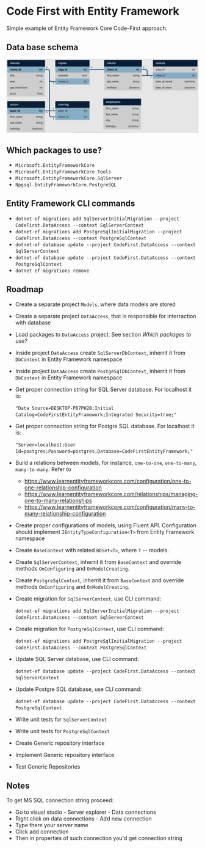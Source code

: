# Code First with Entity Framework

Simple example of Entity Framework Core Code-First approach.

## Data base schema

![DbSchema](DbSchema.JPG?raw=true)

## Which packages to use?

- `Microsoft.EntityFrameworkCore`
- `Microsoft.EntityFrameworkCore.Tools`
- `Microsoft.EntityFrameworkCore.SqlServer`
- `Npgsql.EntityFrameworkCore.PostgreSQL`

## Entity Framework CLI commands

- `dotnet-ef migrations add SqlServerInitialMigration --project CodeFirst.DataAccess --context SqlServerContext`
- `dotnet-ef migrations add PostgreSqlInitialMigration --project CodeFirst.DataAccess --context PostgreSqlContext`
- `dotnet-ef database update --project CodeFirst.DataAccess --context SqlServerContext`
- `dotnet-ef database update --project CodeFirst.DataAccess --context PostgreSqlContext`
- `dotnet ef migrations remove`

## Roadmap

- Create a separate project `Models`, where data models are stored
- Create a separate project `DataAccess`, that is responsible for interraction with database
- Load packages to `DataAccess` project. See section *Which packages to use?*
- Inside project `DataAccess` create `SqlServerDbContext`, inherrit it from `DbContext` in Entity Framework namespace
- Inside project `DataAccess` create `PostgeSqlDbContext`, inherrit it from `DbContext` in Entity Framework namespace
- Get proper connection string for SQL Server database. For localhost it is: 

	`"Data Source=DESKTOP-P87PH2B;Initial Catalog=CodeFirstEntityFramework;Integrated Security=true;"`

- Get proper connection string for Postgre SQL database. For localhost it is: 

	`"Server=localhost;User Id=postgres;Password=postgres;Database=CodeFirstEntityFramework;"`

- Build a relations between models, for instance, `one-to-one`, `one-to-many`, `many-to-many`. Refer to
  - https://www.learnentityframeworkcore.com/configuration/one-to-one-relationship-configuration
  - https://www.learnentityframeworkcore.com/relationships/managing-one-to-many-relationships
  - https://www.learnentityframeworkcore.com/configuration/many-to-many-relationship-configuration

- Create proper configurations of models, using Fluent API. Configuration should implement `IEntityTypeConfiguration<T>` from Entity Framework namespace
- Create `BaseContext` with related `BDSet<T>`, where `T` -- models.
- Create `SqlServerContext`, inherrit it from `BaseContext` and override methods `OnConfiguring` and `OnModelCreating`.
- Create `PostgreSqlContext`, inherrit it from `BaseContext` and override methods `OnConfiguring` and `OnModelCreating`.
- Create migration for `SqlServerContext`, use CLI command: 

	`dotnet-ef migrations add SqlServerInitialMigration --project CodeFirst.DataAccess --context SqlServerContext`
	
- Create migration for `PostgreSqlContext`, use CLI command: 

	`dotnet-ef migrations add PostgreSqlInitialMigration --project CodeFirst.DataAccess --context PostgreSqlContext`
	
- Update SQL Server database, use CLI command: 

	`dotnet-ef database update --project CodeFirst.DataAccess --context SqlServerContext`

- Update Postgre SQL database, use CLI command: 

	`dotnet-ef database update --project CodeFirst.DataAccess --context PostgreSqlContext`

- Write unit tests for `SqlServerContext`
- Write unit tests for `PostgreSqlContext`
- Create Generic repository interface
- Implement Generic repository interface
- Test Generic Repositories

## Notes

To get MS SQL connection string proceed:
- Go to visual studio - Server explorer - Data connections
- Right click on data connections - Add new connection
- Type there your server name
- Click add connection
- Then in properties of such connection you'd get connection string